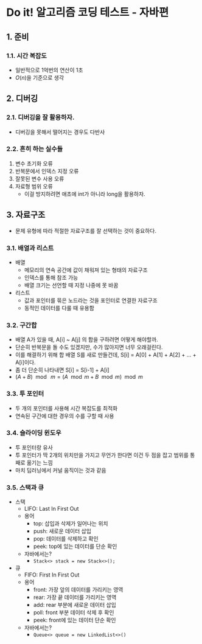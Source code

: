 # Do it! 알고리즘 코딩 테스트 - 자바편
## 1. 준비
### 1.1. 시간 복잡도
- 일반적으로 1억번의 연산이 1초
- $O(n)$을 기준으로 생각

## 2. 디버깅
### 2.1. 디버깅을 잘 활용하자.
- 디버깅을 못해서 떨어지는 경우도 다반사
### 2.2. 흔히 하는 실수들
1. 변수 초기화 오류
2. 반복문에서 인덱스 지정 오류
3. 잘못된 변수 사용 오류
4. 자료형 범위 오류
    - 이걸 방지하려면 애초에 int가 아니라 long을 활용하자.

## 3. 자료구조
- 문제 유형에 따라 적절한 자료구조를 잘 선택하는 것이 중요하다.
### 3.1. 배열과 리스트
- 배열
  - 메모리의 연속 공간에 값이 채워져 있는 형태의 자료구조
  - 인덱스를 통해 참조 가능
  - 배열 크기는 선언할 때 지정 나중에 못 바꿈
- 리스트
  - 값과 포인터를 묶은 노드라는 것을 포인터로 연결한 자료구조
  - 동적인 데이터를 다룰 때 유용함
  
### 3.2. 구간합
- 배열 A가 있을 때, A[i] ~ A[j] 의 합을 구하려면 어떻게 해야할까.
- 단순히 반복문을 돌 수도 있겠지만, 수가 많아지면 너무 오래걸린다.
- 이를 해결하기 위해 합 배열 S를 새로 만들건데, S[i] = A[0] + A[1] + A[2] + ... + A[i]이다.
- 좀 더 단순히 나타내면 S[i] = S[i-1] + A[i]
- $(A+B)\mod\ m = (A\mod m + B \mod m)\mod m$

### 3.3. 투 포인터
- 두 개의 포인터를 사용해 시간 복잡도를 최적화
- 연속된 구간에 대한 경우의 수를 구할 때 사용

### 3.4. 슬라이딩 윈도우
- 투 포인터랑 유사
- 투 포인터가 딱 2개의 위치만을 가지고 무언가 한다면 이건 두 점을 잡고 범위를 통째로 옮기는 느낌
- 마치 딥러닝에서 커널 움직이는 것과 같음

### 3.5. 스택과 큐
- 스택
  - LIFO: Last In First Out
  - 용어
    - top: 삽입과 삭제가 일어나는 위치
    - push: 새로운 데이터 삽입
    - pop: 데이터를 삭제하고 확인
    - peek: top에 있는 데이터를 단순 확인
  - 자바에서는?
    - ```Stack<> stack = new Stack<>();```
- 큐
  - FIFO: First In First Out
  - 용어
    - front: 가장 앞의 데이터를 가리키는 영역
    - rear: 가장 끝 데이터를 가리키는 영역
    - add: rear 부분에 새로운 데이터 삽입
    - poll: front 부분 데이터 삭제 후 확인
    - peek: front에 있는 데이터 단순 확인
  - 자바에서는?
    - ```Queue<> queue = new LinkedList<>()```